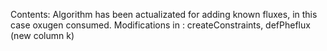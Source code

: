Contents:
Algorithm has been actualizated for adding known fluxes, in this case oxugen consumed.
Modifications in : createConstraints, defPheflux (new column k)
